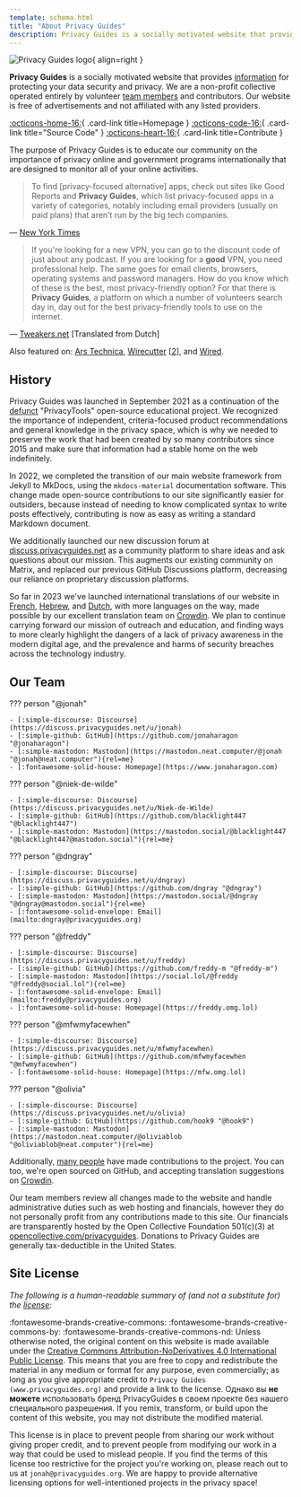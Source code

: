 ```yaml
---
template: schema.html
title: "About Privacy Guides"
description: Privacy Guides is a socially motivated website that provides information for protecting your data security and privacy.
---
```


![Privacy Guides logo](../assets/brand/png/square/pg-yellow.png){ align=right }

**Privacy Guides** is a socially motivated website that provides [information](/kb) for protecting your data security and privacy. We are a non-profit collective operated entirely by volunteer [team members](https://discuss.privacyguides.net/g/team) and contributors. Our website is free of advertisements and not affiliated with any listed providers.

[:octicons-home-16:](https://www.privacyguides.org/){ .card-link title=Homepage }
[:octicons-code-16:](https://github.com/privacyguides/privacyguides.org){ .card-link title="Source Code" }
[:octicons-heart-16:](donate.md){ .card-link title=Contribute }

The purpose of Privacy Guides is to educate our community on the importance of privacy online and government programs internationally that are designed to monitor all of your online activities.

> To find [privacy-focused alternative] apps, check out sites like Good Reports and **Privacy Guides**, which list privacy-focused apps in a variety of categories, notably including email providers (usually on paid plans) that aren’t run by the big tech companies.

— [New York Times](https://www.nytimes.com/wirecutter/guides/online-security-social-media-privacy/)

> If you're looking for a new VPN, you can go to the discount code of just about any podcast. If you are looking for a **good** VPN, you need professional help. The same goes for email clients, browsers, operating systems and password managers. How do you know which of these is the best, most privacy-friendly option? For that there is **Privacy Guides**, a platform on which a number of volunteers search day in, day out for the best privacy-friendly tools to use on the internet.

— [Tweakers.net](https://tweakers.net/reviews/10568/op-zoek-naar-privacyvriendelijke-tools-niek-de-wilde-van-privacy-guides.html) [Translated from Dutch]

Also featured on: [Ars Technica](https://arstechnica.com/gadgets/2022/02/is-firefox-ok/), [Wirecutter](https://www.nytimes.com/wirecutter/guides/practical-guide-to-securing-windows-pc/) [[2](https://www.nytimes.com/wirecutter/guides/practical-guide-to-securing-your-mac/)], and [Wired](https://www.wired.com/story/firefox-mozilla-2022/).

## History

Privacy Guides was launched in September 2021 as a continuation of the [defunct](privacytools.md) "PrivacyTools" open-source educational project. We recognized the importance of independent, criteria-focused product recommendations and general knowledge in the privacy space, which is why we needed to preserve the work that had been created by so many contributors since 2015 and make sure that information had a stable home on the web indefinitely.

In 2022, we completed the transition of our main website framework from Jekyll to MkDocs, using the `mkdocs-material` documentation software. This change made open-source contributions to our site significantly easier for outsiders, because instead of needing to know complicated syntax to write posts effectively, contributing is now as easy as writing a standard Markdown document.

We additionally launched our new discussion forum at [discuss.privacyguides.net](https://discuss.privacyguides.net/) as a community platform to share ideas and ask questions about our mission. This augments our existing community on Matrix, and replaced our previous GitHub Discussions platform, decreasing our reliance on proprietary discussion platforms.

So far in 2023 we've launched international translations of our website in [French](/fr/), [Hebrew](/he/), and [Dutch](/nl/), with more languages on the way, made possible by our excellent translation team on [Crowdin](https://crowdin.com/project/privacyguides). We plan to continue carrying forward our mission of outreach and education, and finding ways to more clearly highlight the dangers of a lack of privacy awareness in the modern digital age, and the prevalence and harms of security breaches across the technology industry.

## Our Team

??? person "@jonah"

    - [:simple-discourse: Discourse](https://discuss.privacyguides.net/u/jonah)
    - [:simple-github: GitHub](https://github.com/jonaharagon "@jonaharagon")
    - [:simple-mastodon: Mastodon](https://mastodon.neat.computer/@jonah "@jonah@neat.computer"){rel=me}
    - [:fontawesome-solid-house: Homepage](https://www.jonaharagon.com)

??? person "@niek-de-wilde"

    - [:simple-discourse: Discourse](https://discuss.privacyguides.net/u/Niek-de-Wilde)
    - [:simple-github: GitHub](https://github.com/blacklight447 "@blacklight447")
    - [:simple-mastodon: Mastodon](https://mastodon.social/@blacklight447 "@blacklight447@mastodon.social"){rel=me}

??? person "@dngray"

    - [:simple-discourse: Discourse](https://discuss.privacyguides.net/u/dngray)
    - [:simple-github: GitHub](https://github.com/dngray "@dngray")
    - [:simple-mastodon: Mastodon](https://mastodon.social/@dngray "@dngray@mastodon.social"){rel=me}
    - [:fontawesome-solid-envelope: Email](mailto:dngray@privacyguides.org)

??? person "@freddy"

    - [:simple-discourse: Discourse](https://discuss.privacyguides.net/u/freddy)
    - [:simple-github: GitHub](https://github.com/freddy-m "@freddy-m")
    - [:simple-mastodon: Mastodon](https://social.lol/@freddy "@freddy@social.lol"){rel=me}
    - [:fontawesome-solid-envelope: Email](mailto:freddy@privacyguides.org)
    - [:fontawesome-solid-house: Homepage](https://freddy.omg.lol)

??? person "@mfwmyfacewhen"

    - [:simple-discourse: Discourse](https://discuss.privacyguides.net/u/mfwmyfacewhen)
    - [:simple-github: GitHub](https://github.com/mfwmyfacewhen "@mfwmyfacewhen")
    - [:fontawesome-solid-house: Homepage](https://mfw.omg.lol)

??? person "@olivia"

    - [:simple-discourse: Discourse](https://discuss.privacyguides.net/u/olivia)
    - [:simple-github: GitHub](https://github.com/hook9 "@hook9")
    - [:simple-mastodon: Mastodon](https://mastodon.neat.computer/@oliviablob "@oliviablob@neat.computer"){rel=me}

Additionally, [many people](https://github.com/privacyguides/privacyguides.org/graphs/contributors) have made contributions to the project. You can too, we're open sourced on GitHub, and accepting translation suggestions on [Crowdin](https://crowdin.com/project/privacyguides).

Our team members review all changes made to the website and handle administrative duties such as web hosting and financials, however they do not personally profit from any contributions made to this site. Our financials are transparently hosted by the Open Collective Foundation 501(c)(3) at [opencollective.com/privacyguides](https://opencollective.com/privacyguides). Donations to Privacy Guides are generally tax-deductible in the United States.

## Site License

*The following is a human-readable summary of (and not a substitute for) the [license](https://github.com/privacyguides/privacyguides.org/blob/main/LICENSE):*

:fontawesome-brands-creative-commons: :fontawesome-brands-creative-commons-by: :fontawesome-brands-creative-commons-nd: Unless otherwise noted, the original content on this website is made available under the [Creative Commons Attribution-NoDerivatives 4.0 International Public License](https://github.com/privacyguides/privacyguides.org/blob/main/LICENSE). This means that you are free to copy and redistribute the material in any medium or format for any purpose, even commercially; as long as you give appropriate credit to `Privacy Guides (www.privacyguides.org)` and provide a link to the license. Однако вы **не можете** использовать бренд PrivacyGuides в своем проекте без нашего специального разрешения. If you remix, transform, or build upon the content of this website, you may not distribute the modified material.

This license is in place to prevent people from sharing our work without giving proper credit, and to prevent people from modifying our work in a way that could be used to mislead people. If you find the terms of this license too restrictive for the project you're working on, please reach out to us at `jonah@privacyguides.org`. We are happy to provide alternative licensing options for well-intentioned projects in the privacy space!
